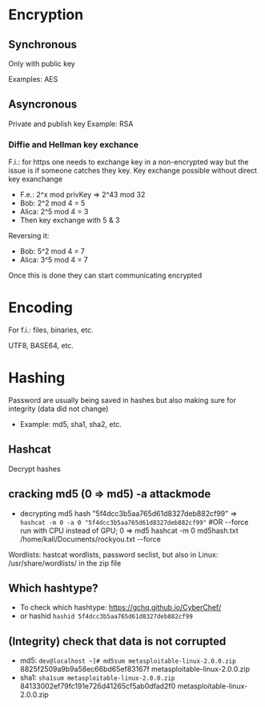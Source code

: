 
# Encryption

## Synchronous
Only with public key 

Examples: AES 

## Asyncronous
Private and publish key
Example: RSA

### Diffie and Hellman key exchance
F.i.: for https one needs to exchange key in a non-encrypted way but the issue is if someone catches they key.
Key exchange possible without direct key exanchange 
* F.e.: 2^x mod privKey => 2^43 mod 32 
* Bob: 2^2 mod 4 = 5
* Alica: 2^5 mod 4 = 3
* Then key exchange with 5 & 3

Reversing it: 
* Bob: 5^2 mod 4 = 7
* Alica: 3^5 mod 4 = 7

Once this is done they can start communicating encrypted

# Encoding
For f.i.: files, binaries, etc.

UTF8, BASE64, etc.

# Hashing
Password are usually being saved in hashes but also making sure for integrity (data did not change)
* Example: md5, sha1, sha2, etc.

## Hashcat
Decrypt hashes

## cracking md5 (0 => md5) -a attackmode
* decrypting md5 hash "5f4dcc3b5aa765d61d8327deb882cf99" => `hashcat -m 0 -a 0 "5f4dcc3b5aa765d61d8327deb882cf99"`
#OR --force run with CPU instead of GPU; 0 => md5
hashcat -m 0 md5hash.txt /home/kali/Documents/rockyou.txt --force

Wordlists: hastcat wordlists, password seclist, but also in Linux: /usr/share/wordlists/ in the zip file

## Which hashtype?
* To check which hashtype: https://gchq.github.io/CyberChef/
* or hashid `hashid 5f4dcc3b5aa765d61d8327deb882cf99`

## (Integrity) check that data is not corrupted

* md5: `dev@localhost ~]# md5sum metasploitable-linux-2.0.0.zip`
8825f2509a9b9a58ec66bd65ef83167f  metasploitable-linux-2.0.0.zip
* sha1: `sha1sum metasploitable-linux-2.0.0.zip`
84133002ef79fc191e726d41265cf5ab0dfad2f0  metasploitable-linux-2.0.0.zip
